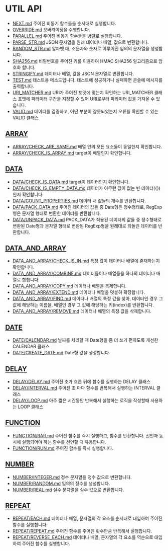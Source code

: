 # UTIL API
* [NEXT.md](NEXT.md) 주어진 비동기 함수들을 순서대로 실행합니다.
* [OVERRIDE.md](OVERRIDE.md) 오버라이딩을 수행합니다.
* [PARALLEL.md](PARALLEL.md) 주어진 비동기 함수들을 병렬로 실행합니다.
* [PARSE_STR.md](PARSE_STR.md) JSON 문자열을 원래 데이터나 배열, 값으로 변환합니다.
* [RANDOM_STR.md](RANDOM_STR.md) 알파벳 대, 소문자와 숫자로 이루어진 임의의 문자열을 생성합니다.
* [SHA256.md](SHA256.md) 비밀번호를 주어진 키를 이용하여 HMAC SHA256 알고리즘으로 암호화 합니다.
* [STRINGIFY.md](STRINGIFY.md) 데이터나 배열, 값을 JSON 문자열로 변환합니다.
* [TEST.md](TEST.md) 테스트용 메소드입니다.  테스트에 성공하거나 실패하면 콘솔에 메시지를 출력합니다.
* [URI_MATCHER.md](URI_MATCHER.md) URI가 주어진 포맷에 맞는지 확인하는 URI_MATCHER 클래스  포맷에 파라미터 구간을 지정할 수 있어 URI로부터 파라미터 값을 가져올 수 있습니다.
* [VALID.md](VALID.md) 데이터를 검증하고, 어떤 부분이 잘못되었는지 오류를 확인할 수 있는 VALID 클래스

## [ARRAY](ARRAY/README.md)
* [ARRAY/CHECK_ARE_SAME.md](ARRAY/CHECK_ARE_SAME.md) 배열 안의 모든 요소들이 동일한지 확인합니다.
* [ARRAY/CHECK_IS_ARRAY.md](ARRAY/CHECK_IS_ARRAY.md) target이 배열인지 확인합니다.

## [DATA](DATA/README.md)
* [DATA/CHECK_IS_DATA.md](DATA/CHECK_IS_DATA.md) target이 데이터인지 확인합니다.
* [DATA/CHECK_IS_EMPTY_DATA.md](DATA/CHECK_IS_EMPTY_DATA.md) 데이터가 아무런 값이 없는 빈 데이터({})인지 확인합니다.
* [DATA/COUNT_PROPERTIES.md](DATA/COUNT_PROPERTIES.md) 데이터 내 값들의 개수를 반환합니다.
* [DATA/PACK_DATA.md](DATA/PACK_DATA.md) 주어진 데이터의 값들 중 Date형은 정수형태로, RegExp형은 문자열 형태로 변환한 데이터를 반환합니다.
* [DATA/UNPACK_DATA.md](DATA/UNPACK_DATA.md) PACK_DATA가 적용된 데이터의 값들 중 정수형태로 변환된 Date형과 문자열 형태로 변환된 RegExp형을 원래대로 되돌린 데이터를 반환합니다.

## [DATA_AND_ARRAY](DATA_AND_ARRAY/README.md)
* [DATA_AND_ARRAY/CHECK_IS_IN.md](DATA_AND_ARRAY/CHECK_IS_IN.md) 특정 값이 데이터나 배열에 존재하는지 확인합니다.
* [DATA_AND_ARRAY/COMBINE.md](DATA_AND_ARRAY/COMBINE.md) 데이터들이나 배열들을 하나의 데이터나 배열로 합칩니다.
* [DATA_AND_ARRAY/COPY.md](DATA_AND_ARRAY/COPY.md) 데이터나 배열을 복제합니다.
* [DATA_AND_ARRAY/EXTEND.md](DATA_AND_ARRAY/EXTEND.md) 데이터나 배열을 덧붙혀 확장합니다.
* [DATA_AND_ARRAY/FIND.md](DATA_AND_ARRAY/FIND.md) 데이터나 배열의 특정 값을 찾아, 데이터인 경우 그 값에 해당하는 이름을, 배열인 경우 그 값에 해당하는 키(index)를 반환합니다.
* [DATA_AND_ARRAY/REMOVE.md](DATA_AND_ARRAY/REMOVE.md) 데이터나 배열의 특정 값을 삭제합니다.

## [DATE](DATE/README.md)
* [DATE/CALENDAR.md](DATE/CALENDAR.md) 날짜를 처리할 때 Date형을 좀 더 쓰기 편하도록 개선한 CALENDAR 클래스
* [DATE/CREATE_DATE.md](DATE/CREATE_DATE.md) Date형 값을 생성합니다.

## [DELAY](DELAY/README.md)
* [DELAY/DELAY.md](DELAY/DELAY.md) 주어진 초가 흐른 뒤에 함수를 실행하는 DELAY 클래스
* [DELAY/INTERVAL.md](DELAY/INTERVAL.md) 주어진 초 마다 함수를 반복해서 실행하는 INTERVAL 클래스
* [DELAY/LOOP.md](DELAY/LOOP.md) 아주 짧은 시간동안 반복해서 실행하는 로직을 작성할때 사용하는 LOOP 클래스

## [FUNCTION](FUNCTION/README.md)
* [FUNCTION/RAR.md](FUNCTION/RAR.md) 주어진 함수를 즉시 실행하고, 함수를 반환합니다.  선언과 동시에 실행되어야 하는 함수를 선언할 때 유용합니다.
* [FUNCTION/RUN.md](FUNCTION/RUN.md) 주어진 함수를 즉시 실행합니다.

## [NUMBER](NUMBER/README.md)
* [NUMBER/INTEGER.md](NUMBER/INTEGER.md) 정수 문자열을 정수 값으로 변환합니다.
* [NUMBER/RANDOM.md](NUMBER/RANDOM.md) 임의의 정수를 생성합니다.
* [NUMBER/REAL.md](NUMBER/REAL.md) 실수 문자열을 실수 값으로 변환합니다.

## [REPEAT](REPEAT/README.md)
* [REPEAT/EACH.md](REPEAT/EACH.md) 데이터나 배열, 문자열의 각 요소를 순서대로 대입하여 주어진 함수를 실행합니다.
* [REPEAT/REPEAT.md](REPEAT/REPEAT.md) 주어진 함수를 주어진 횟수만큼 반복해서 실행합니다.
* [REPEAT/REVERSE_EACH.md](REPEAT/REVERSE_EACH.md) 데이터나 배열, 문자열의 각 요소를 역순으로 대입하여 주어진 함수를 실행합니다.
